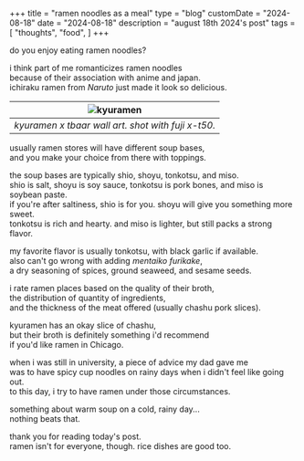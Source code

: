 +++
title = "ramen noodles as a meal"
type = "blog"
customDate = "2024-08-18"
date = "2024-08-18"
description = "august 18th 2024's post"
tags = [
    "thoughts",
    "food",
]
+++

do you enjoy eating ramen noodles?

i think part of me romanticizes ramen noodles\
because of their association with anime and japan.\
ichiraku ramen from *Naruto* just made it look so delicious.

| ![kyuramen](https://live.staticflickr.com/65535/53931800511_6d81af5b95_b.jpg) | 
|:--:| 
| *kyuramen x tbaar wall art. shot with fuji x-t50.* |

usually ramen stores will have different soup bases,\
and you make your choice from there with toppings.

the soup bases are typically shio, shoyu, tonkotsu, and miso.\
shio is salt, shoyu is soy sauce, tonkotsu is pork bones, and miso is soybean paste.\
if you're after saltiness, shio is for you. shoyu will give you something more sweet.\
tonkotsu is rich and hearty. and miso is lighter, but still packs a strong flavor.

my favorite flavor is usually tonkotsu, with black garlic if available.\
also can't go wrong with adding *mentaiko furikake*,\
a dry seasoning of spices, ground seaweed, and sesame seeds.

i rate ramen places based on the quality of their broth,\
the distribution of quantity of ingredients,\
and the thickness of the meat offered (usually chashu pork slices).

kyuramen has an okay slice of chashu,\
but their broth is definitely something i'd recommend\
if you'd like ramen in Chicago.

when i was still in university, a piece of advice my dad gave me\
was to have spicy cup noodles on rainy days when i didn't feel like going out.\
to this day, i try to have ramen under those circumstances.

something about warm soup on a cold, rainy day...\
nothing beats that.

thank you for reading today's post.\
ramen isn't for everyone, though. rice dishes are good too.